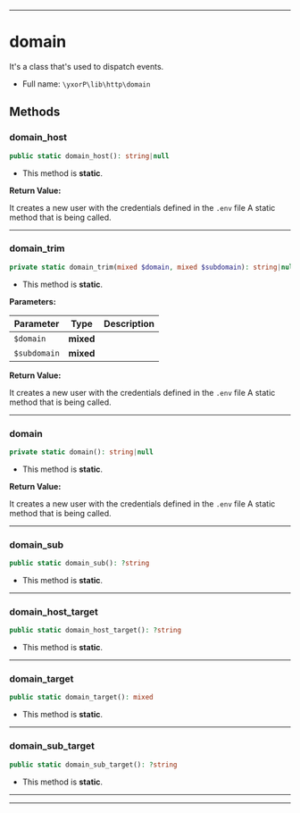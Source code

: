 ***

# domain

It's a class that's used to dispatch events.



* Full name: `\yxorP\lib\http\domain`




## Methods


### domain_host



```php
public static domain_host(): string|null
```



* This method is **static**.





**Return Value:**

It creates a new user with the credentials defined in the `.env` file
A static method that is being called.



***

### domain_trim



```php
private static domain_trim(mixed $domain, mixed $subdomain): string|null
```



* This method is **static**.




**Parameters:**

| Parameter | Type | Description |
|-----------|------|-------------|
| `$domain` | **mixed** |  |
| `$subdomain` | **mixed** |  |


**Return Value:**

It creates a new user with the credentials defined in the `.env` file
A static method that is being called.



***

### domain



```php
private static domain(): string|null
```



* This method is **static**.





**Return Value:**

It creates a new user with the credentials defined in the `.env` file
A static method that is being called.



***

### domain_sub



```php
public static domain_sub(): ?string
```



* This method is **static**.







***

### domain_host_target



```php
public static domain_host_target(): ?string
```



* This method is **static**.







***

### domain_target



```php
public static domain_target(): mixed
```



* This method is **static**.







***

### domain_sub_target



```php
public static domain_sub_target(): ?string
```



* This method is **static**.







***


***


